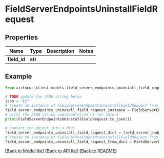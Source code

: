 # FieldServerEndpointsUninstallFieldRequest


## Properties

Name | Type | Description | Notes
------------ | ------------- | ------------- | -------------
**field_id** | **str** |  | 

## Example

```python
from airfocus_client.models.field_server_endpoints_uninstall_field_request import FieldServerEndpointsUninstallFieldRequest

# TODO update the JSON string below
json = "{}"
# create an instance of FieldServerEndpointsUninstallFieldRequest from a JSON string
field_server_endpoints_uninstall_field_request_instance = FieldServerEndpointsUninstallFieldRequest.from_json(json)
# print the JSON string representation of the object
print(FieldServerEndpointsUninstallFieldRequest.to_json())

# convert the object into a dict
field_server_endpoints_uninstall_field_request_dict = field_server_endpoints_uninstall_field_request_instance.to_dict()
# create an instance of FieldServerEndpointsUninstallFieldRequest from a dict
field_server_endpoints_uninstall_field_request_from_dict = FieldServerEndpointsUninstallFieldRequest.from_dict(field_server_endpoints_uninstall_field_request_dict)
```
[[Back to Model list]](../README.md#documentation-for-models) [[Back to API list]](../README.md#documentation-for-api-endpoints) [[Back to README]](../README.md)


